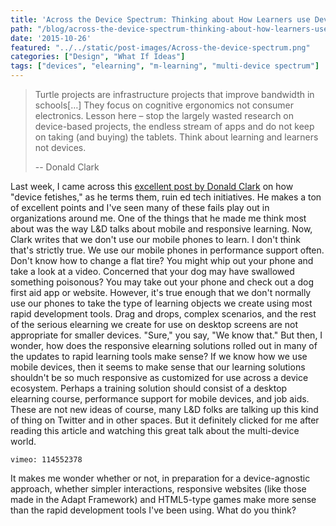 ```yaml
---
title: 'Across the Device Spectrum: Thinking about How Learners use Devices'
path: "/blog/across-the-device-spectrum-thinking-about-how-learners-use-devices"
date: '2015-10-26'
featured: "../../static/post-images/Across-the-device-spectrum.png"
categories: ["Design", "What If Ideas"]
tags: ["devices", "elearning", "m-learning", "multi-device spectrum"]
---
```


> Turtle projects are infrastructure projects that improve bandwidth in schools[…] They focus on cognitive ergonomics not consumer electronics. Lesson here – stop the largely wasted research on device-based projects, the endless stream of apps and do not keep on taking (and buying) the tablets. Think about learning and learners not devices.
>
> -- Donald Clark

Last week, I came across this [excellent post by Donald Clark](http://donaldclarkplanb.blogspot.co.uk/2015/10/10-examples-of-how-device-fetish-is.html) on how "device fetishes," as he terms them, ruin ed tech initiatives. He makes a ton of excellent points and I've seen many of these fails play out in organizations around me. One of the things that he made me think most about was the way L&D talks about mobile and responsive learning. Now, Clark writes that we don't use our mobile phones to learn. I don't think that's strictly true. We use our mobile phones in performance support often. Don't know how to change a flat tire? You might whip out your phone and take a look at a video. Concerned that your dog may have swallowed something poisonous? You may take out your phone and check out a dog first aid app or website. However, it's true enough that we don't normally use our phones to take the type of learning objects we create using most rapid development tools. Drag and drops, complex scenarios, and the rest of the serious elearning we create for use on desktop screens are not appropriate for smaller devices. "Sure," you say, "We know that." But then, I wonder, how does the responsive elearning solutions rolled out in many of the updates to rapid learning tools make sense? If we know how we use mobile devices, then it seems to make sense that our learning solutions shouldn't be so much responsive as customized for use across a device ecosystem. Perhaps a training solution should consist of a desktop elearning course, performance support for mobile devices, and job aids. These are not new ideas of course, many L&D folks are talking up this kind of thing on Twitter and in other spaces. But it definitely clicked for me after reading this article and watching this great talk about the multi-device world.

`vimeo: 114552378`

It makes me wonder whether or not, in preparation for a device-agnostic approach, whether simpler interactions, responsive websites (like those made in the Adapt Framework) and HTML5-type games make more sense than the rapid development tools I've been using. What do you think?
